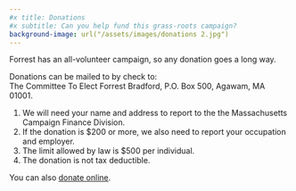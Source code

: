 ```yaml
---
#x title: Donations
#x subtitle: Can you help fund this grass-roots campaign?
background-image: url("/assets/images/donations 2.jpg")
---
```

Forrest has an all-volunteer campaign, so any donation goes a long way.

Donations can be mailed to by check to:  
The Committee To Elect Forrest Bradford, P.O. Box 500, Agawam, MA 01001.
1. We will need your name and address to report to the the Massachusetts Campaign Finance Division.
2. If the donation is $200 or more, we also need to report your occupation and employer.
3. The limit allowed by law is $500 per individual.
4. The donation is not tax deductible.

You can also <a href="https://secure.actblue.com/donate/winforrestwin/">donate online</a>.
